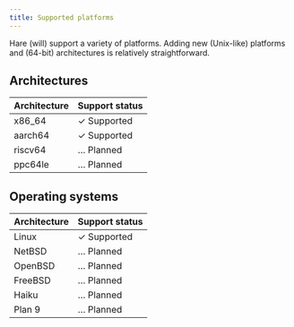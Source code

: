 ```yaml
---
title: Supported platforms
---
```


Hare (will) support a variety of platforms. Adding new (Unix-like) platforms and
(64-bit) architectures is relatively straightforward.

## Architectures

<table>
  <thead>
    <tr>
      <th>Architecture</th>
      <th>Support status</th>
    </tr>
  </thead>
  <tbody>
    <tr>
      <td>x86_64</td>
      <td><span class="yes">✓</span> Supported</td>
    </tr>
    <tr>
      <td>aarch64</td>
      <td><span class="yes">✓</span> Supported</td>
    </tr>
    <tr>
      <td>riscv64</td>
      <td><span class="todo">…</span> Planned</td>
    </tr>
    <tr>
      <td>ppc64le</td>
      <td><span class="todo">…</span> Planned</td>
    </tr>
  </tbody>
</table>

## Operating systems

<table>
  <thead>
    <tr>
      <th>Architecture</th>
      <th>Support status</th>
    </tr>
  </thead>
  <tbody>
    <tr>
      <td>Linux</td>
      <td><span class="yes">✓</span> Supported</td>
    </tr>
    <tr>
      <td>NetBSD</td>
      <td><span class="todo">…</span> Planned</td>
    </tr>
    <tr>
      <td>OpenBSD</td>
      <td><span class="todo">…</span> Planned</td>
    </tr>
    <tr>
      <td>FreeBSD</td>
      <td><span class="todo">…</span> Planned</td>
    </tr>
    <tr>
      <td>Haiku</td>
      <td><span class="todo">…</span> Planned</td>
    </tr>
    <tr>
      <td>Plan 9</td>
      <td><span class="todo">…</span> Planned</td>
    </tr>
  </tbody>
</table>
